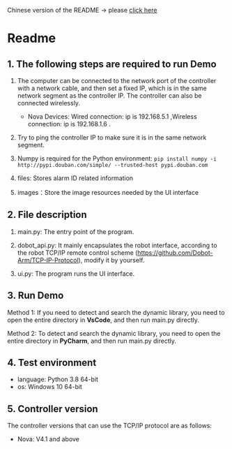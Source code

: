 Chinese version of the README -> please [click here](./README.md)

# Readme

## 1. The following steps are required to run Demo
1. The computer can be connected to the network port of the controller with a network cable, and then set a fixed IP, which is in the same network segment as the controller IP. The controller can also be connected wirelessly.

    - Nova Devices: Wired connection: ip is 192.168.5.1 ,Wireless connection: ip is 192.168.1.6 .

2. Try to ping the controller IP to make sure it is in the same network segment.

3. Numpy is required for the Python environment: `pip install numpy -i http://pypi.douban.com/simple/ --trusted-host pypi.douban.com`

4. files: Stores alarm ID related information

5. images：Store the image resources needed by the UI interface

## 2. File description
1. main.py: The entry point of the program.
   
2. dobot_api.py: It mainly encapsulates the robot interface, according to the robot TCP/IP remote control scheme (https://github.com/Dobot-Arm/TCP-IP-Protocol), modify it by yourself.

3. ui.py: The program runs the UI interface.
## 3. Run Demo
Method 1: If you need to detect and search the dynamic library, you need to open the entire directory in **VsCode**, and then run main.py directly.  

Method 2: To detect and search the dynamic library, you need to open the entire directory in **PyCharm**, and then run main.py directly.

## 4. Test environment
- language: Python 3.8 64-bit
- os: Windows 10 64-bit

## 5. Controller version
The controller versions that can use the TCP/IP protocol are as follows:
- Nova: V4.1 and above
